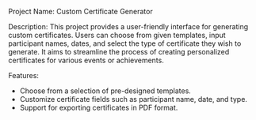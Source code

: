 Project Name: Custom Certificate Generator

Description:
This project provides a user-friendly interface for generating custom certificates. Users can choose from given templates, input participant names, dates, and select the type of certificate they wish to generate. It aims to streamline the process of creating personalized certificates for various events or achievements.

Features:
- Choose from a selection of pre-designed templates.
- Customize certificate fields such as participant name, date, and type.
- Support for exporting certificates in PDF format.



 
